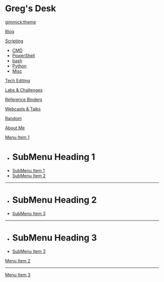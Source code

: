 # Greg's Desk

[gimmick:theme](slate)

[Blog](pages/blog.md)

[Scripting]()

  * [CMD](subitem1.md)
  * [PowerShell](subitem2.md)
  * [bash](subitem1.md)
  * [Python](subitem1.md)
  * [Misc](subitem1.md)

[Tech Editing](pages/tech_editing.md)

[Labs &amp; Challenges](pages/labs_and_challenges.md)

[Reference Binders](pages/reference_binders.md)

[Webcasts &amp; Talks](pages/webcasts_and_talks.md)

[Random](pages/random.md)

[About Me](pages/about_me.md)

[Menu Item 1]()

  * # SubMenu Heading 1
  * [SubMenu Item 1](subitem1.md)
  * [SubMenu Item 2](subitem2.md)
  - - - -
  * # SubMenu Heading 2
  * [SubMenu Item 3](subitem3.md)
  - - - -
  * # SubMenu Heading 3
  * [SubMenu Item 3](subitem3.md)

[Menu Item 2](item2.md)
- - - -
[Menu Item 3](item3.md)
